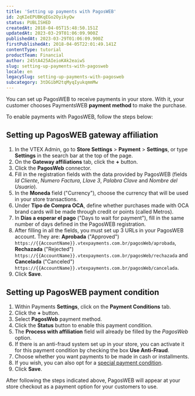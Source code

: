 ```yaml
---
title: 'Setting up payments with PagosWEB'
id: 2qKIeEPUBKqEGo2OyikyQw
status: PUBLISHED
createdAt: 2018-04-05T15:48:50.151Z
updatedAt: 2023-03-29T01:06:09.900Z
publishedAt: 2023-03-29T01:06:09.900Z
firstPublishedAt: 2018-04-05T22:01:49.141Z
contentType: tutorial
productTeam: Financial
author: 245tA425AIeioKAk2eaiwS
slug: setting-up-payments-with-pagosweb
locale: en
legacySlug: setting-up-payments-with-pagosweb
subcategory: 3tDGibM2tqMyqIyukqmmMw
---
```


You can set up PagosWEB to receive payments in your store. With it, your customer chooses PaymentsWEB __payment method__ to make the purchase.

To enable payments with PagosWEB, follow the steps below:

## Setting up PagosWEB gateway affiliation
1. In the VTEX Admin, go to **Store Settings** > **Payment** > **Settings**, or type **Settings** in the search bar at the top of the page.
2. On the __Gateway affiliations__ tab, click the __+__ button.
3. Click the __PagosWeb__ connector.
4. Fill in the registration fields with the data provided by PagosWEB (fields _Id Cliente_, _Numero Factura_, _Llave 3_, _Palabra Clave_ and _Nombre del Usuario_).
5. In the __Moneda__ field ("Currency"), choose the currency that will be used in your store transactions.
6. Under __Tipo de Compra OCA__, define whether purchases made with OCA brand cards will be made through credit or points (called Metros).
7. In __Días a esperar el pago__ ("Days to wait for payment"), fill in the same number of days defined in the PagosWEB registration.
8. After filling in all the fields, you must set up 3 URLs in your PagosWEB account. They are: __Aprobada__ ("Approved") `https://{{AccountName}}.vtexpayments.com.br/pagosWeb/aprobada`, __Rechazada__ ("Rejected") `https://{{AccountName}}.vtexpayments.com.br/pagosWeb/rechazada` and __Cancelada__ ("Canceled") `https://{{AccountName}}.vtexpayments.com.br/pagosWeb/cancelada`.
9. Click __Save__.

## Setting up PagosWEB payment condition
1. Within Payments __Settings__, click on the __Payment Conditions__ tab.
2. Click the __+__ button.
3. Select __PagosWeb__ payment method.
4. Click the __Status__ button to enable this payment condition.
5. The __Process with affiliation__ field will already be filled by the _PagosWeb_ option.
6. If there is an anti-fraud system set up in your store, you can activate it for this payment condition by checking the box __Use Anti-Fraud__.
7. Choose whether you want payments to be made in cash or installments.
8. If you wish, you can also opt for a [special payment condition](/en/tutorial/special-conditions).
9. Click __Save__.

After following the steps indicated above, PagosWEB will appear at your store checkout as a payment option for your customers to use.
